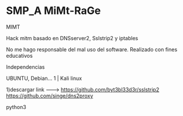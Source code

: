# SMP_A MiMt-RaGe
MIMT

Hack mitm basado en DNSserver2, Sslstrip2 y iptables

No me hago responsable del mal uso del software. Realizado con fines educativos


Independencias

UBUNTU, Debian... 1 | Kali linux 

1)descargar link ---> https://github.com/byt3bl33d3r/sslstrip2     https://github.com/singe/dns2proxy

python3 
